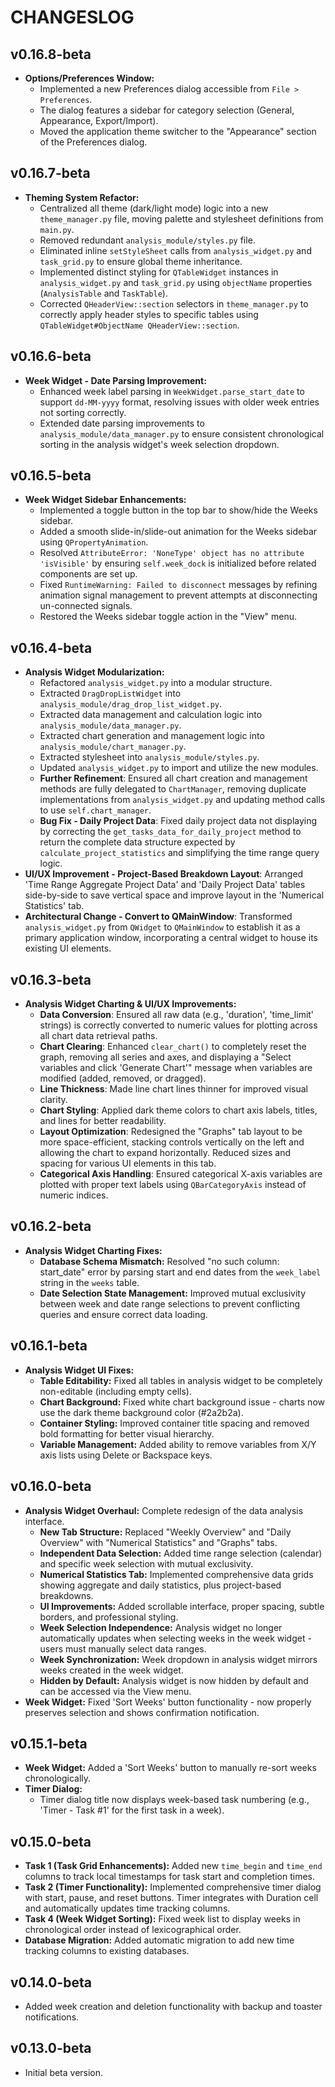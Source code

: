 # CHANGESLOG
## v0.16.8-beta
- **Options/Preferences Window:**
    - Implemented a new Preferences dialog accessible from `File > Preferences`.
    - The dialog features a sidebar for category selection (General, Appearance, Export/Import).
    - Moved the application theme switcher to the "Appearance" section of the Preferences dialog.

## v0.16.7-beta
- **Theming System Refactor:**
    - Centralized all theme (dark/light mode) logic into a new `theme_manager.py` file, moving palette and stylesheet definitions from `main.py`.
    - Removed redundant `analysis_module/styles.py` file.
    - Eliminated inline `setStyleSheet` calls from `analysis_widget.py` and `task_grid.py` to ensure global theme inheritance.
    - Implemented distinct styling for `QTableWidget` instances in `analysis_widget.py` and `task_grid.py` using `objectName` properties (`AnalysisTable` and `TaskTable`).
    - Corrected `QHeaderView::section` selectors in `theme_manager.py` to correctly apply header styles to specific tables using `QTableWidget#ObjectName QHeaderView::section`.

## v0.16.6-beta
- **Week Widget - Date Parsing Improvement:**
    - Enhanced week label parsing in `WeekWidget.parse_start_date` to support `dd-MM-yyyy` format, resolving issues with older week entries not sorting correctly.
    - Extended date parsing improvements to `analysis_module/data_manager.py` to ensure consistent chronological sorting in the analysis widget's week selection dropdown.

## v0.16.5-beta
- **Week Widget Sidebar Enhancements:**
    - Implemented a toggle button in the top bar to show/hide the Weeks sidebar.
    - Added a smooth slide-in/slide-out animation for the Weeks sidebar using `QPropertyAnimation`.
    - Resolved `AttributeError: 'NoneType' object has no attribute 'isVisible'` by ensuring `self.week_dock` is initialized before related components are set up.
    - Fixed `RuntimeWarning: Failed to disconnect` messages by refining animation signal management to prevent attempts at disconnecting un-connected signals.
    - Restored the Weeks sidebar toggle action in the "View" menu.

## v0.16.4-beta
- **Analysis Widget Modularization:**
    - Refactored `analysis_widget.py` into a modular structure.
    - Extracted `DragDropListWidget` into `analysis_module/drag_drop_list_widget.py`.
    - Extracted data management and calculation logic into `analysis_module/data_manager.py`.
    - Extracted chart generation and management logic into `analysis_module/chart_manager.py`.
    - Extracted stylesheet into `analysis_module/styles.py`.
    - Updated `analysis_widget.py` to import and utilize the new modules.
    - **Further Refinement**: Ensured all chart creation and management methods are fully delegated to `ChartManager`, removing duplicate implementations from `analysis_widget.py` and updating method calls to use `self.chart_manager`.
    - **Bug Fix - Daily Project Data**: Fixed daily project data not displaying by correcting the `get_tasks_data_for_daily_project` method to return the complete data structure expected by `calculate_project_statistics` and simplifying the time range query logic.
- **UI/UX Improvement - Project-Based Breakdown Layout**: Arranged 'Time Range Aggregate Project Data' and 'Daily Project Data' tables side-by-side to save vertical space and improve layout in the 'Numerical Statistics' tab.
- **Architectural Change - Convert to QMainWindow**: Transformed `analysis_widget.py` from `QWidget` to `QMainWindow` to establish it as a primary application window, incorporating a central widget to house its existing UI elements.

## v0.16.3-beta
- **Analysis Widget Charting & UI/UX Improvements:**
    - **Data Conversion**: Ensured all raw data (e.g., 'duration', 'time_limit' strings) is correctly converted to numeric values for plotting across all chart data retrieval paths.
    - **Chart Clearing**: Enhanced `clear_chart()` to completely reset the graph, removing all series and axes, and displaying a "Select variables and click 'Generate Chart'" message when variables are modified (added, removed, or dragged).
    - **Line Thickness**: Made line chart lines thinner for improved visual clarity.
    - **Chart Styling**: Applied dark theme colors to chart axis labels, titles, and lines for better readability.
    - **Layout Optimization**: Redesigned the "Graphs" tab layout to be more space-efficient, stacking controls vertically on the left and allowing the chart to expand horizontally. Reduced sizes and spacing for various UI elements in this tab.
    - **Categorical Axis Handling**: Ensured categorical X-axis variables are plotted with proper text labels using `QBarCategoryAxis` instead of numeric indices.

## v0.16.2-beta
- **Analysis Widget Charting Fixes:**
    - **Database Schema Mismatch:** Resolved "no such column: start_date" error by parsing start and end dates from the `week_label` string in the `weeks` table.
    - **Date Selection State Management:** Improved mutual exclusivity between week and date range selections to prevent conflicting queries and ensure correct data loading.

## v0.16.1-beta
- **Analysis Widget UI Fixes:**
    - **Table Editability:** Fixed all tables in analysis widget to be completely non-editable (including empty cells).
    - **Chart Background:** Fixed white chart background issue - charts now use the dark theme background color (#2a2b2a).
    - **Container Styling:** Improved container title spacing and removed bold formatting for better visual hierarchy.
    - **Variable Management:** Added ability to remove variables from X/Y axis lists using Delete or Backspace keys.

## v0.16.0-beta
- **Analysis Widget Overhaul:** Complete redesign of the data analysis interface.
    - **New Tab Structure:** Replaced "Weekly Overview" and "Daily Overview" with "Numerical Statistics" and "Graphs" tabs.
    - **Independent Data Selection:** Added time range selection (calendar) and specific week selection with mutual exclusivity.
    - **Numerical Statistics Tab:** Implemented comprehensive data grids showing aggregate and daily statistics, plus project-based breakdowns.
    - **UI Improvements:** Added scrollable interface, proper spacing, subtle borders, and professional styling.
    - **Week Selection Independence:** Analysis widget no longer automatically updates when selecting weeks in the week widget - users must manually select data ranges.
    - **Week Synchronization:** Week dropdown in analysis widget mirrors weeks created in the week widget.
    - **Hidden by Default:** Analysis widget is now hidden by default and can be accessed via the View menu.
- **Week Widget:** Fixed 'Sort Weeks' button functionality - now properly preserves selection and shows confirmation notification.

## v0.15.1-beta
- **Week Widget:** Added a 'Sort Weeks' button to manually re-sort weeks chronologically.
- **Timer Dialog:** 
    - Timer dialog title now displays week-based task numbering (e.g., 'Timer - Task #1' for the first task in a week).

## v0.15.0-beta
- **Task 1 (Task Grid Enhancements):** Added new `time_begin` and `time_end` columns to track local timestamps for task start and completion times.
- **Task 2 (Timer Functionality):** Implemented comprehensive timer dialog with start, pause, and reset buttons. Timer integrates with Duration cell and automatically updates time tracking columns.
- **Task 4 (Week Widget Sorting):** Fixed week list to display weeks in chronological order instead of lexicographical order.
- **Database Migration:** Added automatic migration to add new time tracking columns to existing databases.

## v0.14.0-beta
- Added week creation and deletion functionality with backup and toaster notifications.

## v0.13.0-beta
- Initial beta version.

